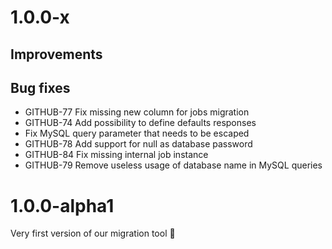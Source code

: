 # 1.0.0-x

## Improvements

## Bug fixes

- GITHUB-77 Fix missing new column for jobs migration
- GITHUB-74 Add possibility to define defaults responses
- Fix MySQL query parameter that needs to be escaped
- GITHUB-78 Add support for null as database password
- GITHUB-84 Fix missing internal job instance
- GITHUB-79 Remove useless usage of database name in MySQL queries

# 1.0.0-alpha1

Very first version of our migration tool :rocket:
